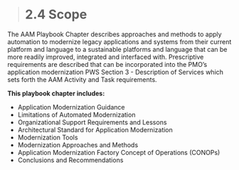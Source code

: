 ># **2.4** Scope

The AAM Playbook Chapter describes approaches and methods to apply automation to modernize legacy applications and systems from their current platform and language to a sustainable platforms and language that can be more readily improved, integrated and interfaced with. Prescriptive requirements are described that can be incorporated into the PMO’s application modernization PWS Section 3 - Description of Services which sets forth the AAM Activity and Task requirements.

**This playbook chapter includes:**

- Application Modernization Guidance
- Limitations of Automated Modernization
- Organizational Support Requirements and Lessons
- Architectural Standard for Application Modernization
- Modernization Tools
- Modernization Approaches and Methods
- Application Modernization Factory Concept of Operations (CONOPs)
- Conclusions and Recommendations
